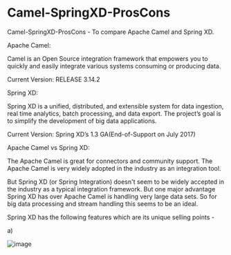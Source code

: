 # Camel-SpringXD-ProsCons
Camel-SpringXD-ProsCons - To compare Apache Camel and Spring XD.

Apache Camel:

Camel is an Open Source integration framework that empowers you to quickly and easily integrate various systems consuming or producing data.

Current Version: RELEASE 3.14.2

Spring XD:

Spring XD is a unified, distributed, and extensible system for data ingestion, real time analytics, batch processing, and data export. The project’s goal is to simplify the development of big data applications.

Current Version: Spring XD’s 1.3 GA(End-of-Support on July 2017)

Apache Camel vs Spring XD:

The Apache Camel is great for connectors and community support. The Apache Camel is very widely adopted in the industry as an integration tool.

But Spring XD (or Spring Integration) doesn't seem to be widely accepted in the industry as a typical integration framework. But one major advantage Spring XD has over Apache Camel is handling very large data sets. So for big data processing and stream handling this seems to be an ideal.

Spring XD has the following features which are its unique selling points - 


a) 

![image](https://user-images.githubusercontent.com/101301745/157778321-3fd35127-7273-4ab4-af20-4dc08bf77fcc.png)













